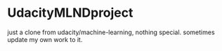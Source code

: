 # UdacityMLNDproject
just a clone from udacity/machine-learning, nothing special.
sometimes update my own work to it.

